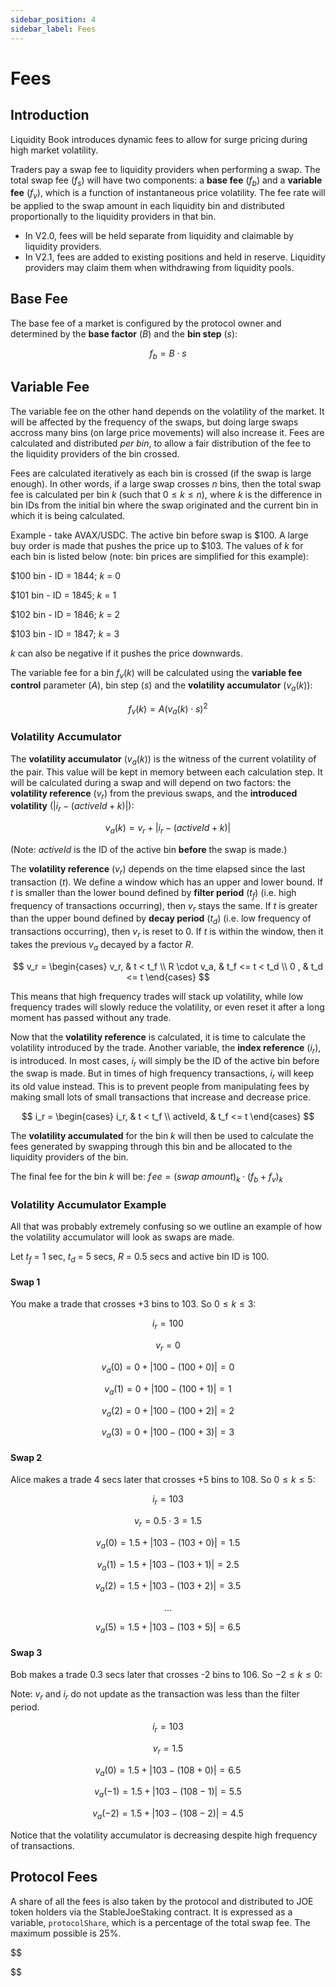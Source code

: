 ```yaml
---
sidebar_position: 4
sidebar_label: Fees
---
```


# Fees

## Introduction

Liquidity Book introduces dynamic fees to allow for surge pricing during high market volatility.

Traders pay a swap fee to liquidity providers when performing a swap. The total swap fee ($f_s$) will have two components: a **base fee** ($f_b$) and a **variable fee** ($f_v$), which is a function of instantaneous price volatility. The fee rate will be applied to the swap amount in each liquidity bin and distributed proportionally to the liquidity providers in that bin.

- In V2.0, fees will be held separate from liquidity and claimable by liquidity providers.
- In V2.1, fees are added to existing positions and held in reserve. Liquidity providers may claim them when withdrawing from liquidity pools.

## Base Fee

The base fee of a market is configured by the protocol owner and determined by the **base factor** ($B$) and the **bin step** ($s$):

$$
f_b = B \cdot s
$$

## Variable Fee

The variable fee on the other hand depends on the volatility of the market. It will be affected by the frequency of the swaps, but doing large swaps accross many bins (on large price movements) will also increase it. Fees are calculated and distributed _per bin_, to allow a fair distribution of the fee to the liquidity providers of the bin crossed.

Fees are calculated iteratively as each bin is crossed (if the swap is large enough). In other words, if a large swap crosses $n$ bins, then the total swap fee is calculated per bin $k$ (such that $0 \leq k \leq n$), where $k$ is the difference in bin IDs from the initial bin where the swap originated and the current bin in which it is being calculated.

Example - take AVAX/USDC. The active bin before swap is \$100. A large buy order is made that pushes the price up to \$103. The values of $k$ for each bin is listed below (note: bin prices are simplified for this example):

\$100 bin - ID = 1844; $k$ = 0

\$101 bin - ID = 1845; $k$ = 1

\$102 bin - ID = 1846; $k$ = 2

\$103 bin - ID = 1847; $k$ = 3

$k$ can also be negative if it pushes the price downwards.

The variable fee for a bin $f_v(k)$ will be calculated using the **variable fee control** parameter ($A$), bin step ($s$) and the **volatility accumulator** ($v_a(k)$):

$$
f_v(k) = A(v_a(k) \cdot s) ^ 2
$$

### Volatility Accumulator

The **volatility accumulator** ($v_a(k)$) is the witness of the current volatility of the pair. This value will be kept in memory between each calculation step. It will be calculated during a swap and will depend on two factors: the **volatility reference** ($v_r$) from the previous swaps, and the **introduced volatility** ($|i_r - (activeId + k)|$):

$$
v_a(k) = v_r + |i_r - (activeId + k)|
$$

(Note: $activeId$ is the ID of the active bin **before** the swap is made.)

The **volatility reference** ($v_r$) depends on the time elapsed since the last transaction ($t$). We define a window which has an upper and lower bound. If $t$ is smaller than the lower bound defined by **filter period** ($t_f$) (i.e. high frequency of transactions occurring), then $v_r$ stays the same. If $t$ is greater than the upper bound defined by **decay period** ($t_d$) (i.e. low frequency of transactions occurring), then $v_r$ is reset to 0. If $t$ is within the window, then it takes the previous $v_a$ decayed by a factor $R$.

$$
 v_r = \begin{cases}
          v_r, & t < t_f \\
          R \cdot v_a, & t_f <= t < t_d \\
          0 , & t_d <= t
        \end{cases}
$$

This means that high frequency trades will stack up volatility, while low frequency trades will slowly reduce the volatility, or even reset it after a long moment has passed without any trade.

Now that the **volatility reference** is calculated, it is time to calculate the volatility introduced by the trade. Another variable, the **index reference** ($i_r$), is introduced. In most cases, $i_r$ will simply be the ID of the active bin before the swap is made. But in times of high frequency transactions, $i_r$ will keep its old value instead. This is to prevent people from manipulating fees by making small lots of small transactions that increase and decrease price.

$$
i_r = \begin{cases}
        i_r, & t < t_f \\
        activeId, & t_f <= t
      \end{cases}
$$

The **volatility accumulated** for the bin $k$ will then be used to calculate the fees generated by swapping through this bin and be allocated to the liquidity providers of the bin.

The final fee for the bin $k$ will be:
$f\!ee = (swap\;amount)_k \cdot (f_b + f_v)_k$

### Volatility Accumulator Example

All that was probably extremely confusing so we outline an example of how the volatility accumulator will look as swaps are made.

Let $t_f$ = 1 sec, $t_d$ = 5 secs, $R$ = 0.5 secs and active bin ID is 100.

#### Swap 1

You make a trade that crosses +3 bins to 103. So $0\leq k \leq 3$:

$$
i_r = 100
$$

$$
v_r = 0
$$

$$
v_a(0) = 0 + |100 - (100 + 0)| = 0
$$

$$
v_a(1) = 0 + |100 - (100 + 1)| = 1
$$

$$
v_a(2) = 0 + |100 - (100 + 2)| = 2
$$

$$
v_a(3) = 0 + |100 - (100 + 3)| = 3
$$

#### Swap 2

Alice makes a trade 4 secs later that crosses +5 bins to 108. So $0\leq k \leq 5$:

$$
i_r = 103
$$

$$
v_r = 0.5 \cdot 3 = 1.5
$$

$$
v_a(0) = 1.5 + |103 - (103 + 0)| = 1.5
$$

$$
v_a(1) = 1.5 + |103 - (103 + 1)| = 2.5
$$

$$
v_a(2) = 1.5 + |103 - (103 + 2)| = 3.5
$$

$$
...
$$

$$
v_a(5) = 1.5 + |103 - (103 + 5)| = 6.5
$$

#### Swap 3

Bob makes a trade 0.3 secs later that crosses -2 bins to 106. So $-2\leq k \leq 0$:

Note: $v_r$ and $i_r$ do not update as the transaction was less than the filter period.

$$
i_r = 103
$$

$$
v_r = 1.5
$$

$$
v_a(0) = 1.5 + |103 - (108 + 0)| = 6.5
$$

$$
v_a(-1) = 1.5 + |103 - (108 - 1)| = 5.5
$$

$$
v_a(-2) = 1.5 + |103 - (108 - 2)| = 4.5
$$

Notice that the volatility accumulator is decreasing despite high frequency of transactions.

## Protocol Fees

A share of all the fees is also taken by the protocol and distributed to JOE token holders via the StableJoeStaking contract. It is expressed as a variable, `protocolShare`, which is a percentage of the total swap fee. The maximum possible is 25%.

$$


$$

$$
$$

